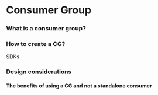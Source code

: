 # Consumer Group

### What is a consumer group?

### How to create a CG?

SDKs

### Design considerations

#### The benefits of using a CG and not a standalone consumer

